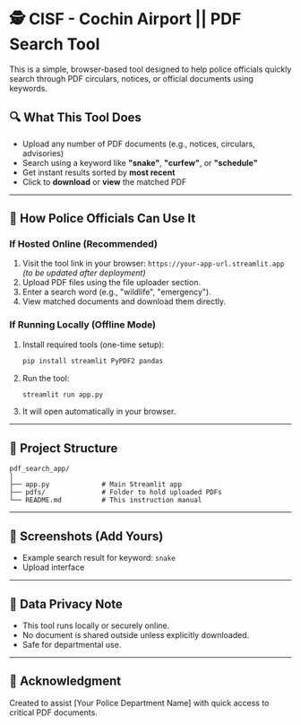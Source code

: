 
# 🕵️ CISF - Cochin Airport || PDF Search Tool

This is a simple, browser-based tool designed to help police officials quickly search through PDF circulars, notices, or official documents using keywords.

## 🔍 What This Tool Does

- Upload any number of PDF documents (e.g., notices, circulars, advisories)
- Search using a keyword like **"snake"**, **"curfew"**, or **"schedule"**
- Get instant results sorted by **most recent**
- Click to **download** or **view** the matched PDF

---

## 🚓 How Police Officials Can Use It

### If Hosted Online (Recommended)
1. Visit the tool link in your browser: `https://your-app-url.streamlit.app` *(to be updated after deployment)*
2. Upload PDF files using the file uploader section.
3. Enter a search word (e.g., "wildlife", "emergency").
4. View matched documents and download them directly.

### If Running Locally (Offline Mode)
1. Install required tools (one-time setup):
    ```bash
    pip install streamlit PyPDF2 pandas
    ```
2. Run the tool:
    ```bash
    streamlit run app.py
    ```
3. It will open automatically in your browser.

---

## 📁 Project Structure

```
pdf_search_app/
│
├── app.py             # Main Streamlit app
├── pdfs/              # Folder to hold uploaded PDFs
└── README.md          # This instruction manual
```

---

## 📸 Screenshots (Add Yours)

- Example search result for keyword: `snake`
- Upload interface

---

## 🔐 Data Privacy Note

- This tool runs locally or securely online.
- No document is shared outside unless explicitly downloaded.
- Safe for departmental use.

---

## 🙏 Acknowledgment

Created to assist [Your Police Department Name] with quick access to critical PDF documents.
